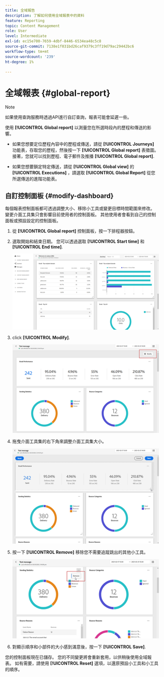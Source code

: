 ```yaml
---
title: 全域報告
description: 了解如何使用全域報表中的資料
feature: Reporting
topic: Content Management
role: User
level: Intermediate
exl-id: ec15e700-7659-4dbf-8446-6534ea48c5c8
source-git-commit: 7138e1f031bd26caf9379c3ff19d79ac29442bc6
workflow-type: tm+mt
source-wordcount: '239'
ht-degree: 1%

---
```


# 全域報表 {#global-report}

>[!NOTE]
>
> 如果使用查詢服務時透過API進行自訂查詢，報表可能會延遲一些。

使用 **[!UICONTROL Global report]** 以測量您在所選時段內的歷程和傳送的影響。

* 如果您想要定位歷程內容中的歷程或傳送，請從 **[!UICONTROL Journeys]** 功能表，存取您的歷程，然後按一下 **[!UICONTROL Global report]** 表徵圖。 接著，您就可以找到歷程、電子郵件及推播 **[!UICONTROL Global report]**.

* 如果您想要鎖定特定傳送，請從 **[!UICONTROL Global view]** 的 **[!UICONTROL Executions]** ，請選取 **[!UICONTROL Global Report]** 從您所選傳送的進階功能表。

## 自訂控制面板 {#modify-dashboard}

每個報表控制面板都可透過調整大小、移除小工具或變更目標時間範圍來修改。 變更介面工具集只會影響目前使用者的控制面板。 其他使用者會看到自己的控制面板或預設設定的控制面板。

1. 從 **[!UICONTROL Global report]** 控制面板，按一下排程器按鈕。

1. 選取開始和結束日期。 您可以透過選取 **[!UICONTROL Start time]** 和 **[!UICONTROL End time]**.

   ![](../assets/global_report_6.png)

1. click **[!UICONTROL Modify]**.

   ![](../assets/global_report_8.png)

1. 拖曳介面工具集的右下角來調整介面工具集大小。

   ![](../assets/global_report_9.png)

1. 按一下 **[!UICONTROL Remove]** 移除您不需要追蹤跳出的其他小工具。

   ![](../assets/global_report_10.png)

1. 對顯示順序和小部件的大小感到滿意後，按一下 **[!UICONTROL Save]**.

您的控制面板現在已儲存。 您的不同變更將會重新套用，以供稍後使用全域報表。 如有需要，請使用 **[!UICONTROL Reset]** 選項，以還原預設小工具和小工具的順序。
